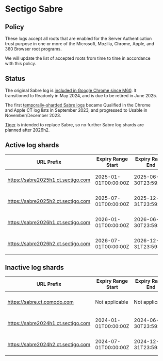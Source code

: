 # Sectigo Sabre

## Policy

These logs accept all roots that are enabled for the Server Authentication trust purpose in one or more of the Microsoft, Mozilla, Chrome, Apple, and 360 Browser root programs.

We will update the list of accepted roots from time to time in accordance with this policy.

## Status

The original Sabre log is [included in Google Chrome since M60](https://issues.chromium.org/issues/41308606). It transitioned to Readonly in May 2024, and is due to be retired in June 2025.

The first [temporally-sharded Sabre logs](https://issues.chromium.org/issues/41308606#comment57) became Qualified in the Chrome and Apple CT log lists in September 2023, and progressed to Usable in November/December 2023.

[Tiger](../tiger) is intended to replace Sabre, so no further Sabre log shards are planned after 2026h2.

## Active log shards

| URL Prefix | Expiry Range<br>Start | Expiry Range<br>End | Public Key (base64) |
|------------|-----------------------|---------------------|---------------------|
| https://sabre2025h1.ct.sectigo.com | 2025-01-01T00:00:00Z | 2025-06-30T23:59:59Z | `MFkwEwYHKoZIzj0CAQYIKoZIzj0DAQc`<br>`DQgAEfi858egjjrMyBK9NV/bbxXSkem`<br>`07B1EMWvuAMAXGWgzEdtYGqFdN+9/kg`<br>`pDCQa5wszGi4/o9XyxdBM20nVWrQQ==` |
| https://sabre2025h2.ct.sectigo.com | 2025-07-01T00:00:00Z | 2025-12-31T23:59:59Z | `MFkwEwYHKoZIzj0CAQYIKoZIzj0DAQc`<br>`DQgAEhRMRLXvzk4HkuXzZZDvntYOZZn`<br>`lZR2pCXta9Yy63kUuuvFbExW4JoNdkG`<br>`sjBr4mL9VjYuut7g1Lp9OClzc2SzA==` |
| https://sabre2026h1.ct.sectigo.com | 2026-01-01T00:00:00Z | 2026-06-30T23:59:59Z | `MFkwEwYHKoZIzj0CAQYIKoZIzj0DAQc`<br>`DQgAEhCa8Nr3YjTyHnuAQr82U2de5UY`<br>`A0fvdYXHPq6wmTuBB7kJx9x82WQ+1Tb`<br>`pUhRmdR8N62yZ6q4oBtziWBNNdqYA==` |
| https://sabre2026h2.ct.sectigo.com | 2026-07-01T00:00:00Z | 2026-12-31T23:59:59Z | `MFkwEwYHKoZIzj0CAQYIKoZIzj0DAQc`<br>`DQgAEzjXK7DkHgtp3J4bk8n7F3Djym6`<br>`mrjKfA7YMePmobwPCVVroyM0x1fAkH6`<br>`eE+ZTVj8Em+ctGqna99CMS0jVk9cw==` |

## Inactive log shards

| URL Prefix | Expiry Range<br>Start | Expiry Range<br>End | Public Key (base64) |
|------------|-----------------------|---------------------|---------------------|
| https://sabre.ct.comodo.com | Not applicable | Not applicable | `MFkwEwYHKoZIzj0CAQYIKoZIzj0DAQc`<br>`DQgAE8m/SiQ8/xfiHHqtls9m7FyOMBg`<br>`4JVZY9CgiixXGz0akvKD6DEL8S0ERmF`<br>`e9U4ZiA0M4kbT5nmuk3I85Sk4bagA==` |
| https://sabre2024h1.ct.sectigo.com | 2024-01-01T00:00:00Z | 2024-06-30T23:59:59Z | `MFkwEwYHKoZIzj0CAQYIKoZIzj0DAQc`<br>`DQgAELAH2zjG8qhRhUf5reoeuptObx4`<br>`ctClrIT7VU3MmToADuyhy5p7Z7RzvlT`<br>`6psFhxwLsjsU1pMIUx+JwsTFF78hQ==` |
| https://sabre2024h2.ct.sectigo.com | 2024-07-01T00:00:00Z | 2024-12-31T23:59:59Z | `MFkwEwYHKoZIzj0CAQYIKoZIzj0DAQc`<br>`DQgAEehBMiucie20quo76a0qB1YWuA+`<br>`//S/xNUz23jLt1CcnqFn7BdxbSwkV0b`<br>`Y3E4Yg339TzYGX8oHXwIGaOSswZ2g==` |
